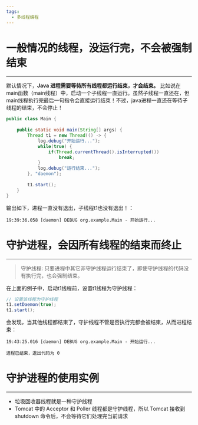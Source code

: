 ```yaml
---
tags:
  - 多线程编程
---
```

# 一般情况的线程，没运行完，不会被强制结束
---
默认情况下，**Java 进程需要等待所有线程都运行结束，才会结束。**
比如说在main函数（main线程）中，启动一个子线程一直运行。虽然子线程一直还在，但main线程执行完最后一句指令会直接运行结束！不过，java进程一直还在等待子线程的结束，不会停止！

```java
public class Main {  
  
    public static void main(String[] args) {  
        Thread t1 = new Thread(() -> {  
            log.debug("开始运行...");  
            while(true) {  
                if(Thread.currentThread().isInterrupted())  
                    break;  
            }  
            log.debug("运行结束...");  
        }, "daemon");  
          
        t1.start();  
    }  
}
```

输出如下，进程一直没有退出，子线程t1也没有退出！：
```text
19:39:36.058 [daemon] DEBUG org.example.Main - 开始运行...
```
# 守护进程，会因所有线程的结束而终止
----

>守护线程: 只要进程中其它非守护线程运行结束了，即使守护线程的代码没有执行完，也会强制结束。

在上面的例子中，启动t1线程前，设置t1线程为守护线程：
```java
// 设置该线程为守护线程 
t1.setDaemon(true); 
t1.start();
```
会发现，当其他线程都结束了，守护线程不管是否执行完都会被结束，从而进程结束：
```text
19:43:25.016 [daemon] DEBUG org.example.Main - 开始运行...

进程已结束，退出代码为 0
```

# 守护进程的使用实例
---
- 垃圾回收器线程就是一种守护线程 
- Tomcat 中的 Acceptor 和 Poller 线程都是守护线程，所以 Tomcat 接收到 shutdown 命令后，不会等待它们处理完当前请求